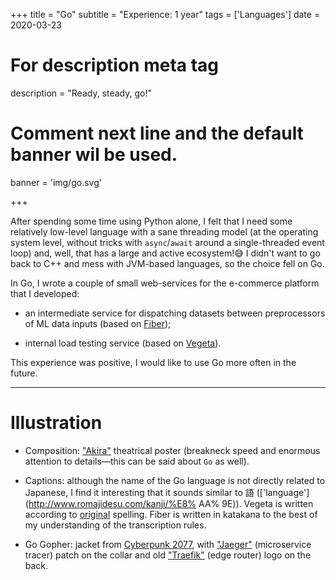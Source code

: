 +++
title = "Go"
subtitle = "Experience: 1 year"
tags = ['Languages']
date = 2020-03-23

# For description meta tag
description = "Ready, steady, go!"

# Comment next line and the default banner wil be used.
banner = 'img/go.svg'

+++

After spending some time using Python alone, I felt that I need some relatively low-level language with a sane threading model (at the operating system level, without tricks with `async`/`await` around a single-threaded event loop) and, well, that has a large and active ecosystem!😅 I didn't want to go back to C++ and mess with JVM-based languages, so the choice fell on Go.

In Go, I wrote a couple of small web-services for the e-commerce platform that I developed:

- an intermediate service for dispatching datasets between preprocessors of ML data inputs (based on [Fiber](https://gofiber.io/));

- internal load testing service (based on [Vegeta](https://github.com/tsenart/vegeta)).

This experience was positive, I would like to use Go more often in the future.

___
# Illustration

- Composition: ["Akira"](https://en.wikipedia.org/wiki/Akira_(1988_film)) theatrical poster (breakneck speed and enormous attention to details—this can be said about `Go` as well).

- Captions: although the name of the Go language is not directly related to Japanese, I find it interesting that it sounds similar to 語 (['language'](http://www.romajidesu.com/kanji/%E8% AA% 9E)). Vegeta is written according to [original](https://dragonball.fandom.com/wiki/Vegeta) spelling. Fiber is written in katakana to the best of my understanding of the transcription rules.

- Go Gopher: jacket from [Cyberpunk 2077](https://duckduckgo.com/?q=cyberpunk+2077+samurai+jacket&iax=images&ia=images&iai=https%3A%2F%2Fwww.nycjackets.com%2Fwp-content%2Fuploads%2F2019%2F06%2Frocyberpunk-2077-real-bomber-leather-bwn-jacket-b.jpg), with ["Jaeger"](https://www.jaegertracing.io/) (microservice tracer) patch on the collar and old ["Traefik"](https://www.marksei.com/wp-content/uploads/2019/08/Traefik-Logo-720x210.png) (edge router) logo on the back.
